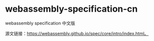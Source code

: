 # webassembly-specification-cn
webassembly specification  中文版

源文链接：https://webassembly.github.io/spec/core/intro/index.html。


